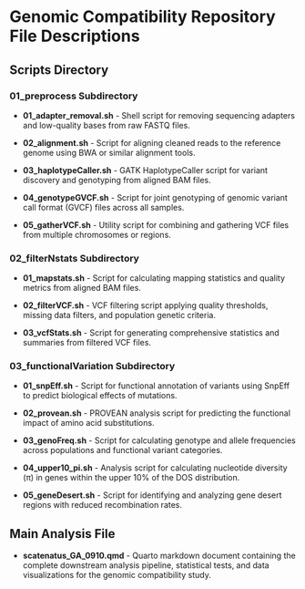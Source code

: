 # Genomic Compatibility Repository File Descriptions

## Scripts Directory

### 01_preprocess Subdirectory

- **01_adapter_removal.sh** - Shell script for removing sequencing adapters and low-quality bases from raw FASTQ files.

- **02_alignment.sh** - Script for aligning cleaned reads to the reference genome using BWA or similar alignment tools.

- **03_haplotypeCaller.sh** - GATK HaplotypeCaller script for variant discovery and genotyping from aligned BAM files.

- **04_genotypeGVCF.sh** - Script for joint genotyping of genomic variant call format (GVCF) files across all samples.

- **05_gatherVCF.sh** - Utility script for combining and gathering VCF files from multiple chromosomes or regions.

### 02_filterNstats Subdirectory

- **01_mapstats.sh** - Script for calculating mapping statistics and quality metrics from aligned BAM files.

- **02_filterVCF.sh** - VCF filtering script applying quality thresholds, missing data filters, and population genetic criteria.

- **03_vcfStats.sh** - Script for generating comprehensive statistics and summaries from filtered VCF files.

### 03_functionalVariation Subdirectory

- **01_snpEff.sh** - Script for functional annotation of variants using SnpEff to predict biological effects of mutations.

- **02_provean.sh** - PROVEAN analysis script for predicting the functional impact of amino acid substitutions.

- **03_genoFreq.sh** - Script for calculating genotype and allele frequencies across populations and functional variant categories.

- **04_upper10_pi.sh** - Analysis script for calculating nucleotide diversity (π) in genes within the upper 10% of the DOS distribution.

- **05_geneDesert.sh** - Script for identifying and analyzing gene desert regions with reduced recombination rates.

## Main Analysis File

- **scatenatus_GA_0910.qmd** - Quarto markdown document containing the complete downstream analysis pipeline, statistical tests, and data visualizations for the genomic compatibility study.